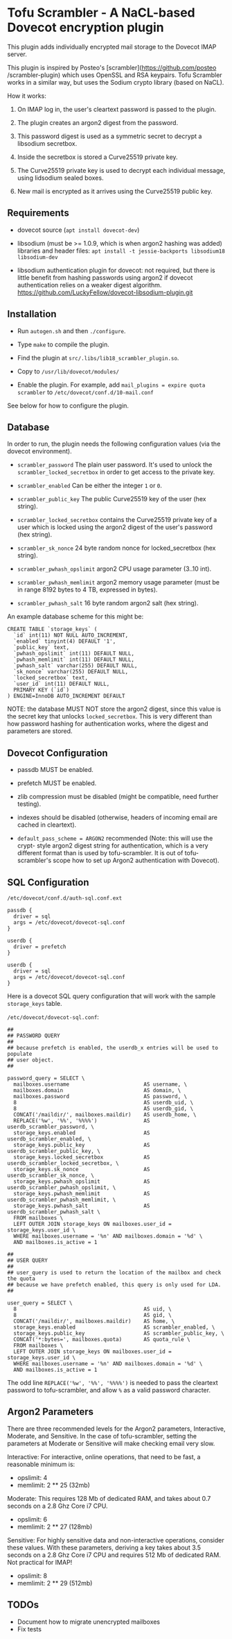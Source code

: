 Tofu Scrambler - A NaCL-based Dovecot encryption plugin
=======================================================

This plugin adds individually encrypted mail storage to the Dovecot IMAP
server.

This plugin is inspired by Posteo's [scrambler](https://github.com/posteo
/scrambler-plugin) which uses OpenSSL and RSA keypairs. Tofu Scrambler works in
a similar way, but uses the Sodium crypto library (based on NaCL).

How it works:

1. On IMAP log in, the user's cleartext password is passed to the plugin.

2. The plugin creates an argon2 digest from the password.

3. This password digest is used as a symmetric secret to decrypt a libsodium
   secretbox.

4. Inside the secretbox is stored a Curve25519 private key.

5. The Curve25519 private key is used to decrypt each individual message, using
   lidsodium sealed boxes.

6. New mail is encrypted as it arrives using the Curve25519 public key.

Requirements
-------------------------------------

* dovecot source (`apt install dovecot-dev`)

* libsodium (must be >= 1.0.9, which is when argon2 hashing was added)
  libraries and header files: `apt install -t jessie-backports libsodium18
  libsodium-dev`

* libsodium authentication plugin for dovecot: not required, but there is
  little benefit from hashing passwords using argon2 if dovecot authentication
  relies on a weaker digest algorithm.
  https://github.com/LuckyFellow/dovecot-libsodium-plugin.git

Installation
-------------------------------------

* Run `autogen.sh` and then `./configure`.

* Type `make` to compile the plugin.

* Find the plugin at `src/.libs/lib18_scrambler_plugin.so`.

* Copy to `/usr/lib/dovecot/modules/`

* Enable the plugin. For example, add `mail_plugins = expire quota scrambler`
  to `/etc/dovecot/conf.d/10-mail.conf`

See below for how to configure the plugin.

Database
-------------------------------------

In order to run, the plugin needs the following configuration values (via the
dovecot environment).

* `scrambler_password` The plain user password. It's used to unlock the
  `scrambler_locked_secretbox` in order to get access to the private key.

* `scrambler_enabled` Can be either the integer `1` or `0`.

* `scrambler_public_key` The public Curve25519 key of the user (hex string).

* `scrambler_locked_secretbox` contains the Curve25519 private key of a user
  which is locked using the argon2 digest of the user's password (hex string).

* `scrambler_sk_nonce` 24 byte random nonce for locked_secretbox (hex string).

* `scrambler_pwhash_opslimit` argon2 CPU usage parameter (3..10 int).

* `scrambler_pwhash_memlimit` argon2 memory usage parameter (must be in range
  8192 bytes to 4 TB, expressed in bytes).

* `scrambler_pwhash_salt` 16 byte random argon2 salt (hex string).

An example database scheme for this might be:

    CREATE TABLE `storage_keys` (
      `id` int(11) NOT NULL AUTO_INCREMENT,
      `enabled` tinyint(4) DEFAULT '1',
      `public_key` text,
      `pwhash_opslimit` int(11) DEFAULT NULL,
      `pwhash_memlimit` int(11) DEFAULT NULL,
      `pwhash_salt` varchar(255) DEFAULT NULL,
      `sk_nonce` varchar(255) DEFAULT NULL,
      `locked_secretbox` text,
      `user_id` int(11) DEFAULT NULL,
      PRIMARY KEY (`id`)
    ) ENGINE=InnoDB AUTO_INCREMENT DEFAULT

NOTE: the database MUST NOT store the argon2 digest, since this value is the
secret key that unlocks `locked_secretbox`. This is very different than how
password hashing for authentication works, where the digest and parameters are
stored.

Dovecot Configuration
-------------------------------------

* passdb MUST be enabled.

* prefetch MUST be enabled.

* zlib compression must be disabled (might be compatible, need further
  testing).

* indexes should be disabled (otherwise, headers of incoming email are cached in
  cleartext).

* `default_pass_scheme = ARGON2` recommended (Note: this will use the crypt-
  style argon2 digest string for authentication, which is a very different
  format than is used by tofu-scrambler. It is out of tofu-scrambler's scope
  how to set up Argon2 authentication with Dovecot).

SQL Configuration
-------------------------------------

`/etc/dovecot/conf.d/auth-sql.conf.ext`

    passdb {
      driver = sql
      args = /etc/dovecot/dovecot-sql.conf
    }

    userdb {
      driver = prefetch
    }

    userdb {
      driver = sql
      args = /etc/dovecot/dovecot-sql.conf
    }

Here is a dovecot SQL query configuration that will work with the sample
`storage_keys` table.

`/etc/dovecot/dovecot-sql.conf`:

    ##
    ## PASSWORD QUERY
    ##
    ## because prefetch is enabled, the userdb_x entries will be used to populate
    ## user object.
    ##

    password_query = SELECT \
      mailboxes.username                        AS username, \
      mailboxes.domain                          AS domain, \
      mailboxes.password                        AS password, \
      8                                         AS userdb_uid, \
      8                                         AS userdb_gid, \
      CONCAT('/maildir/', mailboxes.maildir)    AS userdb_home, \
      REPLACE('%w', '%%', '%%%%')               AS userdb_scrambler_password, \
      storage_keys.enabled                      AS userdb_scrambler_enabled, \
      storage_keys.public_key                   AS userdb_scrambler_public_key, \
      storage_keys.locked_secretbox             AS userdb_scrambler_locked_secretbox, \
      storage_keys.sk_nonce                     AS userdb_scrambler_sk_nonce, \
      storage_keys.pwhash_opslimit              AS userdb_scrambler_pwhash_opslimit, \
      storage_keys.pwhash_memlimit              AS userdb_scrambler_pwhash_memlimit, \
      storage_keys.pwhash_salt                  AS userdb_scrambler_pwhash_salt \
      FROM mailboxes \
      LEFT OUTER JOIN storage_keys ON mailboxes.user_id = storage_keys.user_id \
      WHERE mailboxes.username = '%n' AND mailboxes.domain = '%d' \
      AND mailboxes.is_active = 1

    ##
    ## USER QUERY
    ##
    ## user_query is used to return the location of the mailbox and check the quota
    ## because we have prefetch enabled, this query is only used for LDA.
    ##

    user_query = SELECT \
      8                                         AS uid, \
      8                                         AS gid, \
      CONCAT('/maildir/', mailboxes.maildir)    AS home, \
      storage_keys.enabled                      AS scrambler_enabled, \
      storage_keys.public_key                   AS scrambler_public_key, \
      CONCAT('*:bytes=', mailboxes.quota)       AS quota_rule \
      FROM mailboxes \
      LEFT OUTER JOIN storage_keys ON mailboxes.user_id = storage_keys.user_id \
      WHERE mailboxes.username = '%n' AND mailboxes.domain = '%d' \
      AND mailboxes.is_active = 1

The odd line `REPLACE('%w', '%%', '%%%%')` is needed to pass the cleartext
password to tofu-scrambler, and allow `%` as a valid password character.

Argon2 Parameters
----------------------------------------------

There are three recommended levels for the Argon2 parameters, Interactive,
Moderate, and Sensitive. In the case of tofu-scrambler, setting the parameters
at Moderate or Sensitive will make checking email very slow.

Interactive: For interactive, online operations, that need to be fast, a
reasonable minimum is:

* opslimit: 4
* memlimit: 2 ** 25 (32mb)

Moderate: This requires 128 Mb of dedicated RAM, and takes about 0.7 seconds on
a 2.8 Ghz Core i7 CPU.

* opslimit: 6
* memlimit: 2 ** 27 (128mb)

Sensitive: For highly sensitive data and non-interactive operations, consider
these values. With these parameters, deriving a key takes about 3.5 seconds on
a 2.8 Ghz Core i7 CPU and requires 512 Mb of dedicated RAM. Not practical for
IMAP!

* opslimit: 8
* memlimit: 2 ** 29 (512mb)

TODOs
----------------------------------------------

* Document how to migrate unencrypted mailboxes
* Fix tests
